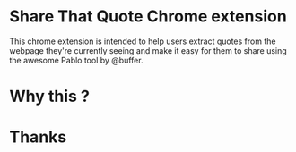 # Share That Quote Chrome extension

This chrome extension is intended to help users extract quotes from the webpage they're currently seeing and make it easy for them to share using the awesome Pablo tool by @buffer.

# Why this ?

# Thanks
